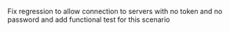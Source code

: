 Fix regression to allow connection to servers with no token and no password and add functional test for this scenario